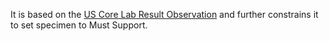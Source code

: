 It  is based on the [US Core Lab Result Observation]({{site.data.fhir.ver.hl7fhiruscore}}/StructureDefinition-us-core-observation-lab.html) and further constrains it to set specimen to Must Support.